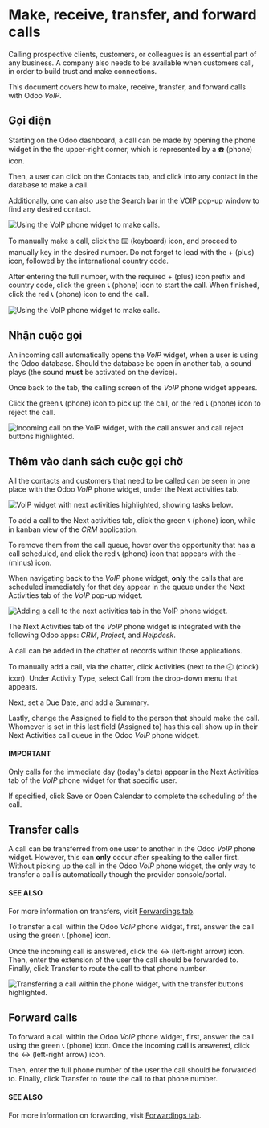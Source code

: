 # Make, receive, transfer, and forward calls

Calling prospective clients, customers, or colleagues is an essential part of any business. A
company also needs to be available when customers call, in order to build trust and make
connections.

This document covers how to make, receive, transfer, and forward calls with Odoo *VoIP*.

## Gọi điện

Starting on the Odoo dashboard, a call can be made by opening the phone widget in the the
upper-right corner, which is represented by a ☎️ (phone) icon.

Then, a user can click on the Contacts tab, and click into any contact in the database
to make a call.

Additionally, one can also use the Search bar in the VOIP pop-up window to
find any desired contact.

![Using the VoIP phone widget to make calls.](applications/productivity/voip/transfer_forward/widget-operation.png)

To manually make a call, click the ⌨️ (keyboard) icon, and proceed to manually key in
the desired number. Do not forget to lead with the + (plus) icon, followed by the
international country code.

After entering the full number, with the required + (plus) icon prefix and country code,
click the green 📞 (phone) icon to start the call. When finished, click the red
📞 (phone) icon to end the call.

![Using the VoIP phone widget to make calls.](applications/productivity/voip/transfer_forward/manual-call.png)

## Nhận cuộc gọi

An incoming call automatically opens the *VoIP* widget, when a user is using the Odoo database.
Should the database be open in another tab, a sound plays (the sound **must** be activated on the
device).

Once back to the tab, the calling screen of the *VoIP* phone widget appears.

Click the green 📞 (phone) icon to pick up the call, or the red 📞 (phone)
icon to reject the call.

![Incoming call on the VoIP widget, with the call answer and call reject buttons highlighted.](applications/productivity/voip/transfer_forward/incoming-call.png)

## Thêm vào danh sách cuộc gọi chờ

All the contacts and customers that need to be called can be seen in one place with the Odoo *VoIP*
phone widget, under the Next activities tab.

![VoIP widget with next activities highlighted, showing tasks below.](applications/productivity/voip/transfer_forward/next-activities.png)

To add a call to the Next activities tab, click the green 📞 (phone) icon,
while in kanban view of the *CRM* application.

To remove them from the call queue, hover over the opportunity that has a call scheduled, and click
the red 📞 (phone) icon that appears with the - (minus) icon.

When navigating back to the *VoIP* phone widget, **only** the calls that are scheduled immediately
for that day appear in the queue under the Next Activities tab of the *VoIP* pop-up
widget.

![Adding a call to the next activities tab in the VoIP phone widget.](applications/productivity/voip/transfer_forward/add-call-queue.png)

The Next Activities tab of the *VoIP* phone widget is integrated with the following Odoo
apps: *CRM*, *Project*, and *Helpdesk*.

A call can be added in the chatter of records within those applications.

To manually add a call, via the chatter, click Activities (next to the 🕗
(clock) icon). Under Activity Type, select Call from the drop-down menu
that appears.

Next, set a Due Date, and add a Summary.

Lastly, change the Assigned to field to the person that should make the call. Whomever
is set in this last field (Assigned to) has this call show up in their Next
Activities call queue in the Odoo *VoIP* phone widget.

#### IMPORTANT
Only calls for the immediate day (today's date) appear in the Next Activities tab of
the *VoIP* phone widget for that specific user.

If specified, click Save or Open Calendar to complete the scheduling of the
call.

## Transfer calls

A call can be transferred from one user to another in the Odoo *VoIP* phone widget. However, this
can **only** occur after speaking to the caller first. Without picking up the call in the Odoo
*VoIP* phone widget, the only way to transfer a call is automatically though the provider
console/portal.

#### SEE ALSO
For more information on transfers, visit [Forwardings tab](axivox/manage_users.md#voip-axivox-forwardings-tab).

To transfer a call within the Odoo *VoIP* phone widget, first, answer the call using the green
📞 (phone) icon.

Once the incoming call is answered, click the ↔ (left-right arrow) icon. Then, enter the
extension of the user the call should be forwarded to. Finally, click Transfer to route
the call to that phone number.

![Transferring a call within the phone widget, with the transfer buttons highlighted.](applications/productivity/voip/transfer_forward/transfer.png)

## Forward calls

To forward a call within the Odoo *VoIP* phone widget, first, answer the call using the green
📞 (phone) icon. Once the incoming call is answered, click the ↔ (left-right
arrow) icon.

Then, enter the full phone number of the user the call should be forwarded to. Finally, click
Transfer to route the call to that phone number.

#### SEE ALSO
For more information on forwarding, visit [Forwardings tab](axivox/manage_users.md#voip-axivox-forwardings-tab).
